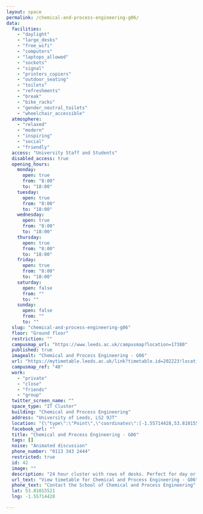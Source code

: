 ```yaml
---
layout: space
permalink: /chemical-and-process-engineering-g06/
data:
  facilities:
    - "daylight"
    - "large_desks"
    - "free_wifi"
    - "computers"
    - "laptops_allowed"
    - "sockets"
    - "signal"
    - "printers_copiers"
    - "outdoor_seating"
    - "toilets"
    - "refreshments"
    - "break"
    - "bike_racks"
    - "gender_neutral_toilets"
    - "wheelchair_accessible"
  atmosphere:
    - "relaxed"
    - "modern"
    - "inspiring"
    - "social"
    - "friendly"
  access: "University Staff and Students"
  disabled_access: true
  opening_hours:
    monday:
      open: true
      from: "8:00"
      to: "18:00"
    tuesday:
      open: true
      from: "8:00"
      to: "18:00"
    wednesday:
      open: true
      from: "8:00"
      to: "18:00"
    thursday:
      open: true
      from: "8:00"
      to: "18:00"
    friday:
      open: true
      from: "8:00"
      to: "18:00"
    saturday:
      open: false
      from: ""
      to: ""
    sunday:
      open: false
      from: ""
      to: ""
  slug: "chemical-and-process-engineering-g06"
  floor: "Ground floor"
  restriction: ""
  campusmap_url: "https://www.leeds.ac.uk/campusmap?location=17380"
  published: true
  imagealt: "Chemical and Process Engineering - G06"
  url: "https://mytimetable.leeds.ac.uk/link?timetable.id=202223!location!6856E1BEE4EE6ABF22261FF5840C4D8D"
  campusmap_ref: "48"
  work:
    - "private"
    - "close"
    - "friends"
    - "group"
  twitter_screen_name: ""
  space_type: "IT Cluster"
  building: "Chemical and Process Engineering"
  address: "University of Leeds, LS2 9JT"
  location: "{\"type\":\"Point\",\"coordinates\":[-1.55714428,53.81015521]}"
  facebook_url: ""
  title: "Chemical and Process Engineering - G06"
  tags: []
  noise: "Animated discussion"
  phone_number: "0113 343 2444"
  restricted: true
  id: 42
  image: ""
  description: "24 hour cluster with rows of desks. Perfect for day or night social studying with access to water fountain. 83 seat capacity"
  url_text: "View timetable for Chemical and Process Engineering - G06"
  phone_text: "Contact the School of Chemical and Process Engineering"
  lat: 53.81015521
  lng: -1.55714428

---
```

